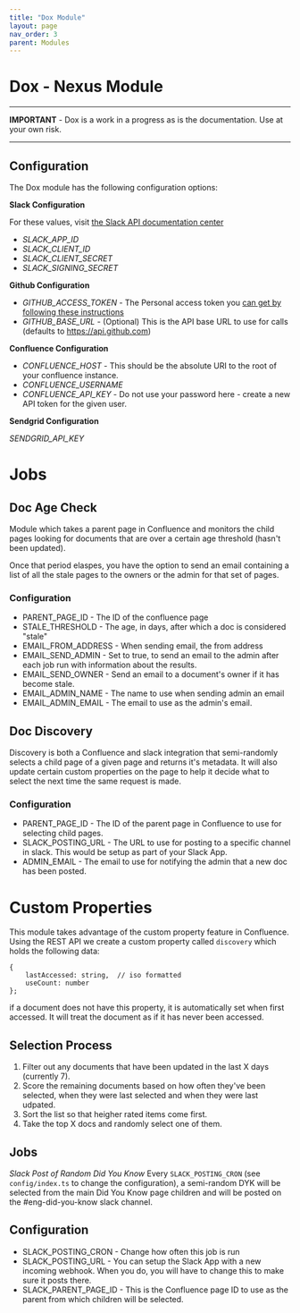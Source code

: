 ```yaml
---
title: "Dox Module"
layout: page
nav_order: 3
parent: Modules
---
```


# Dox - Nexus Module

---

**IMPORTANT** - Dox is a work in a progress as is the documentation.  Use at your own risk.

---


## Configuration
The Dox module has the following configuration options:

**Slack Configuration**

For these values, visit [the Slack API documentation center](https://api.slack.com)

* *SLACK_APP_ID*
* *SLACK_CLIENT_ID*
* *SLACK_CLIENT_SECRET*
* *SLACK_SIGNING_SECRET*

**Github Configuration**

* *GITHUB_ACCESS_TOKEN* - The Personal access token you [can get by following these instructions](https://help.github.com/en/github/authenticating-to-github/creating-a-personal-access-token-for-the-command-line)
* *GITHUB_BASE_URL* - (Optional) This is the API base URL to use for calls (defaults to https://api.github.com)

**Confluence Configuration**

* *CONFLUENCE_HOST* - This should be the absolute URI to the root of your confluence instance.
* *CONFLUENCE_USERNAME*
* *CONFLUENCE_API_KEY* - Do not use your password here - create a new API token for the given user.

**Sendgrid Configuration**

*SENDGRID_API_KEY*

# Jobs

## Doc Age Check
Module which takes a parent page in Confluence and monitors the child pages
looking for documents that are over a certain age threshold (hasn't been updated).

Once that period elaspes, you have the option to send an email 
containing a list of all the stale pages to the owners or 
the admin for that set of pages.    

### Configuration
* PARENT_PAGE_ID - The ID of the confluence page
* STALE_THRESHOLD - The age, in days, after which a doc is considered "stale"
* EMAIL_FROM_ADDRESS - When sending email, the from address
* EMAIL_SEND_ADMIN - Set to true, to send an email to the admin after each job run with information about the results.
* EMAIL_SEND_OWNER - Send an email to a document's owner if it has become stale.
* EMAIL_ADMIN_NAME - The name to use when sending admin an email
* EMAIL_ADMIN_EMAIL - The email to use as the admin's email.


## Doc Discovery
Discovery is both a Confluence and slack integration that semi-randomly selects a child page of a given page and returns it's metadata.  It will also update certain custom properties on the page to help it decide what to select the next time the same request is made.

### Configuration
* PARENT_PAGE_ID - The ID of the parent page in Confluence to use for selecting child pages. 
* SLACK_POSTING_URL - The URL to use for posting to a specific channel in slack.  This would be setup as part of your Slack App.
* ADMIN_EMAIL - The email to use for notifying the admin that a new doc has been posted.

# Custom Properties
This module takes advantage of the custom property feature in Confluence.  Using the REST API
we create a custom property called `discovery` which holds the following data:

    {
        lastAccessed: string,  // iso formatted
        useCount: number
    };

if a document does not have this property, it is automatically set when first accessed.  It will
treat the document as if it has never been accessed.

## Selection Process

1. Filter out any documents that have been updated in the last X days (currently 7).
2. Score the remaining documents based on how often they've been selected, when they were 
    last selected and when they were last udpated.
3. Sort the list so that heigher rated items come first.
4. Take the top X docs and randomly select one of them.

## Jobs
*Slack Post of Random _Did You Know_*
Every `SLACK_POSTING_CRON` (see `config/index.ts` to change the configuration), a semi-random DYK will
be selected from the main Did You Know page children and  will be posted on the #eng-did-you-know  slack 
channel.

## Configuration

* SLACK_POSTING_CRON - Change how often this job is run
* SLACK_POSTING_URL - You  can setup the Slack  App with a new incoming webhook.  When you  do,  you will have
    to change this to make  sure it posts there.
* SLACK_PARENT_PAGE_ID - This is the Confluence page ID to use as the parent from which children will be selected.
